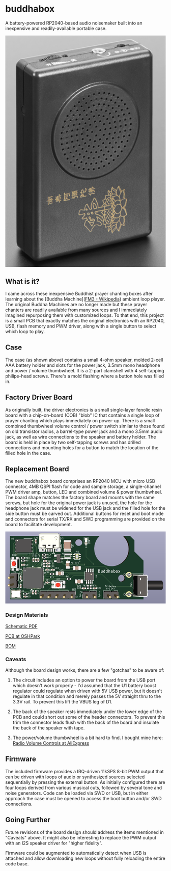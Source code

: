 # buddhabox

A battery-powered RP2040-based audio noisemaker built into an inexpensive and readily-available portable case.

![](./doc/box.png)

## What is it?

I came across these inexpensive Buddhist prayer chanting boxes after learning about the [Buddha Machine]([FM3 - Wikipedia](https://en.wikipedia.org/wiki/FM3#Buddha_Machine)) ambient loop player. The original Buddha Machines are no longer made but these prayer chanters are readily available from many sources and I immediately imagined repurposing them with customized loops. To that end, this project is a small PCB that exactly matches the original electronics with an RP2040, USB, flash memory and PWM driver, along with a single button to select which loop to play.

## Case

The case (as shown above) contains a small 4-ohm speaker, molded 2-cell AAA battery holder and slots for the power jack, 3.5mm mono headphone and power / volume thumbwheel. It is a 2-part clamshell with 4 self-tapping philips-head screws. There's a mold flashing where a button hole was filled in.

## Factory Driver Board

As originally built, the driver electronics is a small single-layer fenolic resin board with a chip-on-board (COB) "blob" IC that contains a single loop of prayer chanting which plays immediately on power-up. There is a small combined thumbwheel volume control / power switch similar to those found on old transistor radios, a barrel-type power jack and a mono 3.5mm audio jack, as well as wire connections to the speaker and battery holder. The board is held in place by two self-tapping screws and has drilled connections and mounting holes for a button to match the location of the filled hole in the case.

## Replacement Board

The new buddhabox board comprises an RP2040 MCU with micro USB connector, 4MB QSPI flash for code and sample storage, a single-channel PWM driver amp, button, LED and combined volume & power thumbwheel. The board shape matches the factory board and mounts with the same screws, but hole for the original power jack is unused, the hole for the headphone jack must be widened for the USB jack and the filled hole for the side button must be carved out. Additional buttons for reset and boot mode and connectors for serial TX/RX and SWD programming are provided on the board to facilitate development.

![](./doc/pcb_top.png)

### Design Materials

[Schematic PDF](./doc/schematic.pdf)

[PCB at OSHPark](https://oshpark.com/shared_projects/EMfbYZtG)

[BOM](./hw/buddhabox_BOM.ods)

### Caveats

Although the board design works, there are a few "gotchas" to be aware of:

1. The circuit includes an option to power the board from the USB port which doesn't work properly - I'd assumed that the U1 battery boost regulator could regulate when driven with 5V USB power, but it doesn't regulate in that condition and merely passes the 5V straight thru to the 3.3V rail. To prevent this lift the VBUS leg of D1.

2. The back of the speaker rests immediately under the lower edge of the PCB and could short out some of the header connectors. To prevent this trim the connector leads flush with the back of the board and insulate the back of the speaker with tape.

3. The power/volume thumbwheel is a bit hard to find. I bought mine here: [Radio Volume Controls at AliExpress](https://www.aliexpress.us/item/3256801655864095.html)

## Firmware

The included firmware provides a IRQ-driven 11kSPS 8-bit PWM output that can be driven with loops of audio or synthesized sources selected sequentially by pressing the external button. As initially configured there are four loops derived from various musical cuts, followed by several tone and noise generators. Code can be loaded via SWD or USB, but in either approach the case must be opened to access the boot button and/or SWD connections.

## Going Further

Future revisions of the board design should address the items mentioned in "Caveats" above. It might also be interesting to replace the PWM output with an I2S speaker driver for "higher fidelity".

Firmware could be augmented to automatically detect when USB is attached and allow downloading new loops without fully reloading the entire code base.